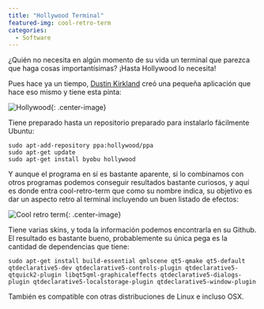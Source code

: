 ```yaml
---
title: "Hollywood Terminal"
featured-img: cool-retro-term
categories: 
  - Software
---
```

¿Quién no necesita en algún momento de su vida un terminal que parezca que haga cosas importantísimas? ¡Hasta Hollywood lo necesita!

Pues hace ya un tiempo, [Dustin Kirkland](https://github.com/dustinkirkland/hollywood/tree/master/debian) creó una pequeña aplicación que hace eso mismo y tiene esta pinta:

![Hollywood](/assets/img/posts/hollywood.png){: .center-image}

Tiene preparado hasta un repositorio preparado para instalarlo fácilmente Ubuntu:

```shell
sudo apt-add-repository ppa:hollywood/ppa
sudo apt-get update
sudo apt-get install byobu hollywood
```

Y aunque el programa en sí es bastante aparente, si lo combinamos con otros programas podemos conseguir resultados bastante curiosos, y aquí es donde entra cool-retro-term que como su nombre indica, su objetivo es dar un aspecto retro al terminal incluyendo un buen listado de efectos:

![Cool retro term](/assets/img/posts/cool-retro-term.jpg){: .center-image}

Tiene varias skins, y toda la información podemos encontrarla en su Github. El resultado es bastante bueno, probablemente su única pega es la cantidad de dependencias que tiene:

```shell
sudo apt-get install build-essential qmlscene qt5-qmake qt5-default qtdeclarative5-dev qtdeclarative5-controls-plugin qtdeclarative5-qtquick2-plugin libqt5qml-graphicaleffects qtdeclarative5-dialogs-plugin qtdeclarative5-localstorage-plugin qtdeclarative5-window-plugin
```

También es compatible con otras distribuciones de Linux e incluso OSX.

